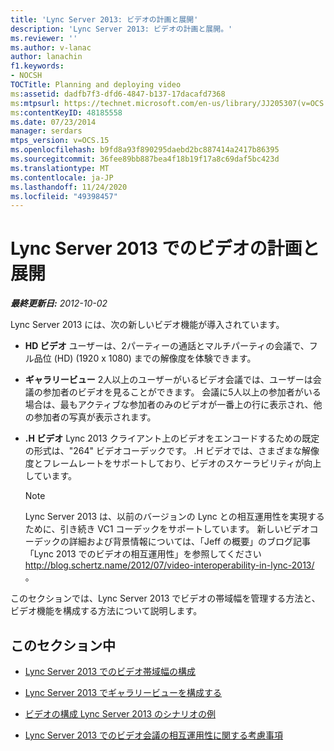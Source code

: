 ```yaml
---
title: 'Lync Server 2013: ビデオの計画と展開'
description: 'Lync Server 2013: ビデオの計画と展開。'
ms.reviewer: ''
ms.author: v-lanac
author: lanachin
f1.keywords:
- NOCSH
TOCTitle: Planning and deploying video
ms:assetid: dadfb7f3-dfd6-4847-b137-17dacafd7368
ms:mtpsurl: https://technet.microsoft.com/en-us/library/JJ205307(v=OCS.15)
ms:contentKeyID: 48185558
ms.date: 07/23/2014
manager: serdars
mtps_version: v=OCS.15
ms.openlocfilehash: b9fd8a93f890295daebd2bc887414a2417b86395
ms.sourcegitcommit: 36fee89bb887bea4f18b19f17a8c69daf5bc423d
ms.translationtype: MT
ms.contentlocale: ja-JP
ms.lasthandoff: 11/24/2020
ms.locfileid: "49398457"
---
```

# <a name="planning-and-deploying-video-in-lync-server-2013"></a>Lync Server 2013 でのビデオの計画と展開

<div data-xmlns="http://www.w3.org/1999/xhtml">

<div class="topic" data-xmlns="http://www.w3.org/1999/xhtml" data-msxsl="urn:schemas-microsoft-com:xslt" data-cs="https://msdn.microsoft.com/">

<div data-asp="https://msdn2.microsoft.com/asp">



</div>

<div id="mainSection">

<div id="mainBody">

<span> </span>

_**最終更新日:** 2012-10-02_

Lync Server 2013 には、次の新しいビデオ機能が導入されています。

  - **HD ビデオ**   ユーザーは、2パーティーの通話とマルチパーティの会議で、フル品位 (HD) (1920 x 1080) までの解像度を体験できます。

  - **ギャラリービュー**   2人以上のユーザーがいるビデオ会議では、ユーザーは会議の参加者のビデオを見ることができます。 会議に5人以上の参加者がいる場合は、最もアクティブな参加者のみのビデオが一番上の行に表示され、他の参加者の写真が表示されます。

  - **.H ビデオ**   Lync 2013 クライアント上のビデオをエンコードするための既定の形式は、"264" ビデオコーデックです。 .H ビデオでは、さまざまな解像度とフレームレートをサポートしており、ビデオのスケーラビリティが向上しています。
    
    <div>
    

    > [!NOTE]  
    > Lync Server 2013 は、以前のバージョンの Lync との相互運用性を実現するために、引き続き VC1 コーデックをサポートしています。 新しいビデオコーデックの詳細および背景情報については、「Jeff の概要」のブログ記事「Lync 2013 でのビデオの相互運用性」を参照してください <A class=uri href="http://blog.schertz.name/2012/07/video-interoperability-in-lync-2013/">http://blog.schertz.name/2012/07/video-interoperability-in-lync-2013/</A> 。

    
    </div>

このセクションでは、Lync Server 2013 でビデオの帯域幅を管理する方法と、ビデオ機能を構成する方法について説明します。

<div>

## <a name="in-this-section"></a>このセクション中

  - [Lync Server 2013 でのビデオ帯域幅の構成](lync-server-2013-configuring-video-bandwidth.md)

  - [Lync Server 2013 でギャラリービューを構成する](lync-server-2013-configuring-gallery-view.md)

  - [ビデオの構成 Lync Server 2013 のシナリオの例](lync-server-2013-configuring-video-example-scenarios.md)

  - [Lync Server 2013 でのビデオ会議の相互運用性に関する考慮事項](lync-server-2013-interoperability-considerations-for-video-conferencing.md)

</div>

</div>

<span> </span>

</div>

</div>

</div>

